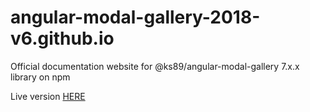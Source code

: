 # angular-modal-gallery-2018-v6.github.io
Official documentation website for @ks89/angular-modal-gallery 7.x.x library on npm


Live version [HERE](https://ks89.github.io/angular-modal-gallery-2018-v7.github.io/)
